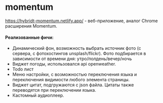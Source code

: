 # momentum

https://hybridt-momentum.netlify.app/ - веб-приложение, аналог Chrome расширения Momentum.
#### Реализованные фичи:
- Динамический фон, возможность выбрать источник фото (с сервера, с фотохостингов unsplash/flickr). Фото подбирается в зависимости от времени дня: утро/полдень/вечер/ночь
- Виджет погоды, использовался api openweather.
- Todo лист
- Меню настройки, с возможностью переключения языка и переключения видимости любого элемента страницы.
- Виджет цитат, подгружаются с json файла. Цитаты также переводятся при переключении языка.
- Кастомный аудиоплеер.
